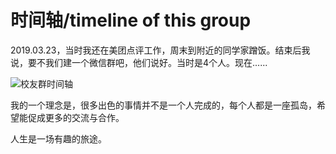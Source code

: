 # 时间轴/timeline of this group

2019.03.23，当时我还在美团点评工作，周末到附近的同学家蹭饭。结束后我说，要不我们建一个微信群吧，他们说好。当时是4个人。现在......

![校友群时间轴](https://user-images.githubusercontent.com/19504866/148158029-cdbde2cf-41c9-4644-99e3-5576fe348059.png)

我的一个理念是，很多出色的事情并不是一个人完成的，每个人都是一座孤岛，希望能促成更多的交流与合作。

人生是一场有趣的旅途。
